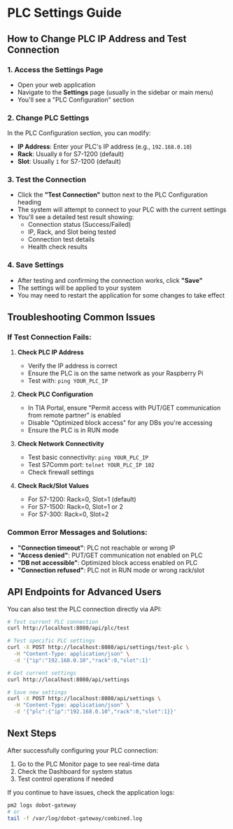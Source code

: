 # PLC Settings Guide

## How to Change PLC IP Address and Test Connection

### 1. Access the Settings Page
- Open your web application
- Navigate to the **Settings** page (usually in the sidebar or main menu)
- You'll see a "PLC Configuration" section

### 2. Change PLC Settings
In the PLC Configuration section, you can modify:
- **IP Address**: Enter your PLC's IP address (e.g., `192.168.0.10`)
- **Rack**: Usually `0` for S7-1200 (default)
- **Slot**: Usually `1` for S7-1200 (default)

### 3. Test the Connection
- Click the **"Test Connection"** button next to the PLC Configuration heading
- The system will attempt to connect to your PLC with the current settings
- You'll see a detailed test result showing:
  - Connection status (Success/Failed)
  - IP, Rack, and Slot being tested
  - Connection test details
  - Health check results

### 4. Save Settings
- After testing and confirming the connection works, click **"Save"**
- The settings will be applied to your system
- You may need to restart the application for some changes to take effect

## Troubleshooting Common Issues

### If Test Connection Fails:

1. **Check PLC IP Address**
   - Verify the IP address is correct
   - Ensure the PLC is on the same network as your Raspberry Pi
   - Test with: `ping YOUR_PLC_IP`

2. **Check PLC Configuration**
   - In TIA Portal, ensure "Permit access with PUT/GET communication from remote partner" is enabled
   - Disable "Optimized block access" for any DBs you're accessing
   - Ensure the PLC is in RUN mode

3. **Check Network Connectivity**
   - Test basic connectivity: `ping YOUR_PLC_IP`
   - Test S7Comm port: `telnet YOUR_PLC_IP 102`
   - Check firewall settings

4. **Check Rack/Slot Values**
   - For S7-1200: Rack=0, Slot=1 (default)
   - For S7-1500: Rack=0, Slot=1 or 2
   - For S7-300: Rack=0, Slot=2

### Common Error Messages and Solutions:

- **"Connection timeout"**: PLC not reachable or wrong IP
- **"Access denied"**: PUT/GET communication not enabled on PLC
- **"DB not accessible"**: Optimized block access enabled on PLC
- **"Connection refused"**: PLC not in RUN mode or wrong rack/slot

## API Endpoints for Advanced Users

You can also test the PLC connection directly via API:

```bash
# Test current PLC connection
curl http://localhost:8080/api/plc/test

# Test specific PLC settings
curl -X POST http://localhost:8080/api/settings/test-plc \
  -H "Content-Type: application/json" \
  -d '{"ip":"192.168.0.10","rack":0,"slot":1}'

# Get current settings
curl http://localhost:8080/api/settings

# Save new settings
curl -X POST http://localhost:8080/api/settings \
  -H "Content-Type: application/json" \
  -d '{"plc":{"ip":"192.168.0.10","rack":0,"slot":1}}'
```

## Next Steps

After successfully configuring your PLC connection:
1. Go to the PLC Monitor page to see real-time data
2. Check the Dashboard for system status
3. Test control operations if needed

If you continue to have issues, check the application logs:
```bash
pm2 logs dobot-gateway
# or
tail -f /var/log/dobot-gateway/combined.log
```
